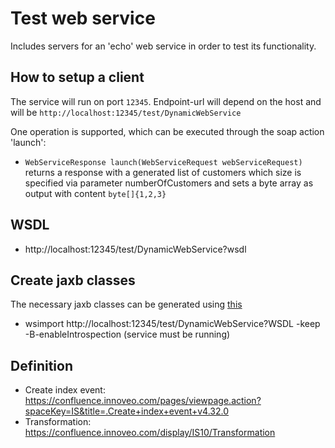 # Test web service

Includes servers for an 'echo' web service in order to test its functionality.

## How to setup a client

The service will run on port `12345`. Endpoint-url will depend on the host and will be `http://localhost:12345/test/DynamicWebService`

One operation is supported, which can be executed through the soap action 'launch':

* `WebServiceResponse launch(WebServiceRequest webServiceRequest)` returns a response with a generated list of customers
which size is specified via parameter numberOfCustomers
and sets a byte array as output with content `byte[]{1,2,3}`

## WSDL
* http://localhost:12345/test/DynamicWebService?wsdl

## Create jaxb classes

The necessary jaxb classes can be generated using [this](schema.xsd)
* wsimport http://localhost:12345/test/DynamicWebService?WSDL -keep -B-enableIntrospection (service must be running)


## Definition
* Create index event: https://confluence.innoveo.com/pages/viewpage.action?spaceKey=IS&title=.Create+index+event+v4.32.0
* Transformation: https://confluence.innoveo.com/display/IS10/Transformation